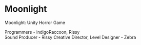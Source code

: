# Moonlight
Moonlight: Unity Horror Game

Programmers - IndigoRaccoon, Rissy  
Sound Producer - Rissy
Creative Director, Level Designer - Zebra
